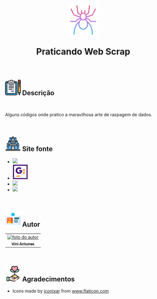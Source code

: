 <h1 align="center">
  <img src="images/spider.png" float="center" width=20%/>
  <p align="center"><strong align="center"> Praticando Web Scrap </strong></p>
</h1>

<br>

<h2><img src="images/descricao.png" width=50px/> Descrição </h2>

<br>

<p> Alguns códigos onde pratico a maravilhosa arte de raspagem de dados. </p>

<br>

<h2><img src="images/fonte.png" width=50px/> Site fonte </h2>

<ul>
  <li><a href="https://www.zapimoveis.com.br/" target="_blank"><img src="https://assets.zap.com.br/assets/v5.92.1/zap.svg?b3f59ed8e7ccc42f6e8b44e5db9a746e" width=50px/></a></li>
  <li><a href="https://wiki.gugacast.com/P%C3%A1gina_principal" target="_blank"><img src="images/gugacast_wiki.png" width=50px/></a></li>
  <li><a href="https://www.fundamentus.com.br/resultado.php" target="_blank"><img src="https://www.fundamentus.com.br/img/logo.gif" width=200px/></a></li>
  <li><a href="https://cursos.alura.com.br/user/viniantunes" target="_blank"><img src="https://cursos.alura.com.br/assets/images/logos/logo-alura.svg" width=100px/></a></li>
</ul>

<br>

<h2><img src="images/cracha.png" width=50px/> Autor </h2>

<table>
  <tr>
    <td align="center"><a href="https://www.linkedin.com/in/vini-antunes/"><img src="https://avatars0.githubusercontent.com/u/57882903?s=460&u=caee8cc76060b036952e169feba0449f2d43519e&v=4" width="150px;" alt="foto do autor"/><br /><sub><b>Vini Antunes</b></sub></a><br /></td>
  <tr>
</table>

<br>

<h2><img src="images/agradecimento.png" width=50px/> Agradecimentos </h2>
<ul>
  <li><div>Icons made by <a href="" title="iconixar" target="_blank">iconixar</a> from <a href="https://www.flaticon.com/" title="Flaticon" target="_blank">www.flaticon.com</a></div></li>
</ul>
